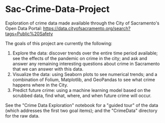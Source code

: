 # Sac-Crime-Data-Project
Exploration of crime data made available through the City of Sacramento's Open Data Portal: https://data.cityofsacramento.org/search?tags=Public%20Safety

The goals of this project are currently the following:
  1. Explore the data: discover trends over the entire time period available; see the effects of the pandemic on crime in the city; and ask and answer any remaining interesting questions about crime in Sacramento that we can answer with this data.
  2. Visualize the data: using Seaborn plots to see numerical trends; and a combination of Folium, Matplotlib, and GeoPandas to see what crime happens where in the City.
  3. Predict future crime: using a machine learning model based on the scrubbed data, find what, where, and when future crime will occur.

See the "Crime Data Exploration" notebook for a "guided tour" of the data (which addresses the first two goal items); and the "CrimeData" directory for the raw data.
